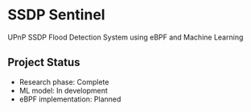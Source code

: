 ﻿# SSDP Sentinel

UPnP SSDP Flood Detection System using eBPF and Machine Learning

## Project Status
- Research phase: Complete
- ML model: In development
- eBPF implementation: Planned

